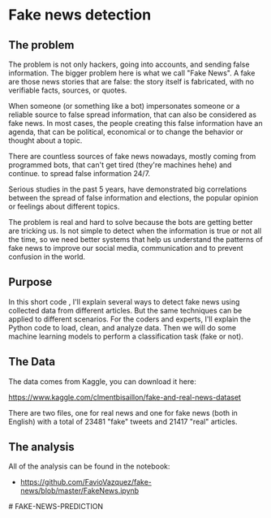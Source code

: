 # Fake news detection

## The problem

The problem is not only hackers, going into accounts, and sending false information. The bigger problem here is what we call "Fake News". A fake are those news stories that are false: the story itself is fabricated, with no verifiable facts, sources, or quotes.

When someone (or something like a bot) impersonates someone or a reliable source to false spread information, that can also be considered as fake news. In most cases, the people creating this false information have an agenda, that can be political, economical or to change the behavior or thought about a topic.

There are countless sources of fake news nowadays, mostly coming from programmed bots, that can't get tired (they're machines hehe) and continue. to spread false information 24/7.

Serious studies in the past 5 years, have demonstrated big correlations between the spread of false information and elections, the popular opinion or feelings about different topics.

The problem is real and hard to solve because the bots are getting better are tricking us. Is not simple to detect when the information is true or not all the time, so we need better systems that help us understand the patterns of fake news to improve our social media, communication and to prevent confusion in the world.

## Purpose

In this short code , I'll explain several ways to detect fake news using collected data from different articles. But the same techniques can be applied to different scenarios. For the coders and experts, I'll explain the Python code to load, clean, and analyze data. Then we will do some machine learning models to perform a classification task (fake or not).

## The Data

The data comes from Kaggle, you can download it here:

https://www.kaggle.com/clmentbisaillon/fake-and-real-news-dataset

There are two files, one for real news and one for fake news (both in English) with a total of 23481 "fake" tweets and 21417 "real" articles.

## The analysis

All of the analysis can be found in the notebook:

- https://github.com/FavioVazquez/fake-news/blob/master/FakeNews.ipynb

#   F A K E - N E W S - P R E D I C T I O N  
 